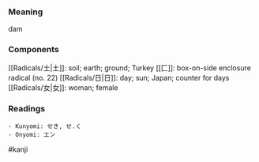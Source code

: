 ### Meaning

dam

### Components

[[Radicals/土|土]]: soil; earth; ground; Turkey [[匚]]: box-on-side enclosure radical (no. 22) [[Radicals/日|日]]: day; sun; Japan; counter for days [[Radicals/女|女]]: woman; female

### Readings

```
- Kunyomi: せき, せ.く
- Onyomi: エン
```

#kanji